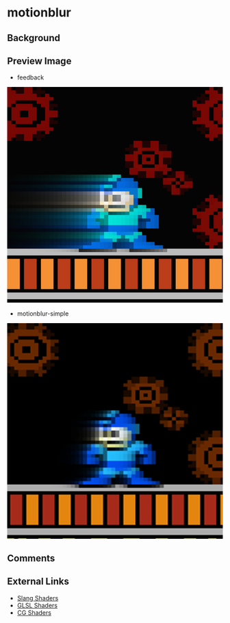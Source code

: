 # motionblur

## Background

## Preview Image
* feedback

![feedback](images/motionblur/feedback.png)

* motionblur-simple

![motionblur-simple](images/motionblur/motionblur-simple.png)
## Comments

## External Links

* [Slang Shaders](https://github.com/libretro/slang-shaders)
* [GLSL Shaders](https://github.com/libretro/glsl-shaders)  
* [CG Shaders](https://github.com/libretro/common-shaders)
